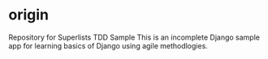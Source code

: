 origin
======

Repository for Superlists TDD Sample
This is an incomplete Django sample app for learning basics of Django using agile methodlogies.

